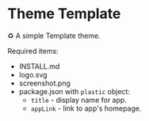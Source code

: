 # Theme Template

♻ A simple Template theme.

Required items:

- INSTALL.md
- logo.svg
- screenshot.png
- package.json with `plastic` object:
  - `title` - display name for app.
  - `appLink` - link to app's homepage.
